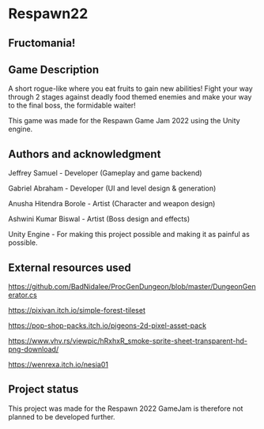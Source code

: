 # Respawn22





## Fructomania!


## Game Description
A short rogue-like where you eat fruits to gain new abilities!
Fight your way through 2 stages against deadly food themed enemies and make your way to the final boss, the formidable waiter!

This game was made for the Respawn Game Jam 2022 using the Unity engine.





## Authors and acknowledgment

Jeffrey Samuel - Developer (Gameplay and game backend)

Gabriel Abraham - Developer (UI and level design & generation)

Anusha Hitendra Borole - Artist (Character and weapon design)

Ashwini Kumar Biswal - Artist (Boss design and effects)


Unity Engine - For making this project possible and making it as painful as possible.

## External resources used

https://github.com/BadNidalee/ProcGenDungeon/blob/master/DungeonGenerator.cs

https://pixivan.itch.io/simple-forest-tileset

https://pop-shop-packs.itch.io/pigeons-2d-pixel-asset-pack

https://www.vhv.rs/viewpic/hRxhxR_smoke-sprite-sheet-transparent-hd-png-download/

https://wenrexa.itch.io/nesia01



## Project status
This project was made for the Respawn 2022 GameJam is therefore not planned to be developed further.

